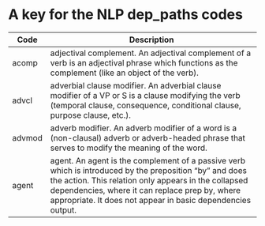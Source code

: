 # A key for the NLP dep_paths codes

Code | Description
-------|--------
acomp | adjectival complement. An adjectival complement of a verb is an adjectival phrase which functions as the complement (like an object of the verb).
advcl | adverbial clause modifier. An adverbial clause modifier of a VP or S is a clause modifying the verb (temporal clause, consequence, conditional clause, purpose clause, etc.).
advmod | adverb modifier. An adverb modifier of a word is a (non-clausal) adverb or adverb-headed phrase that serves to modify the meaning of the word.
agent | agent. An agent is the complement of a passive verb which is introduced by the preposition “by” and does the action. This relation only appears in the collapsed dependencies, where it can replace prep by, where appropriate. It does not appear in basic dependencies output.
